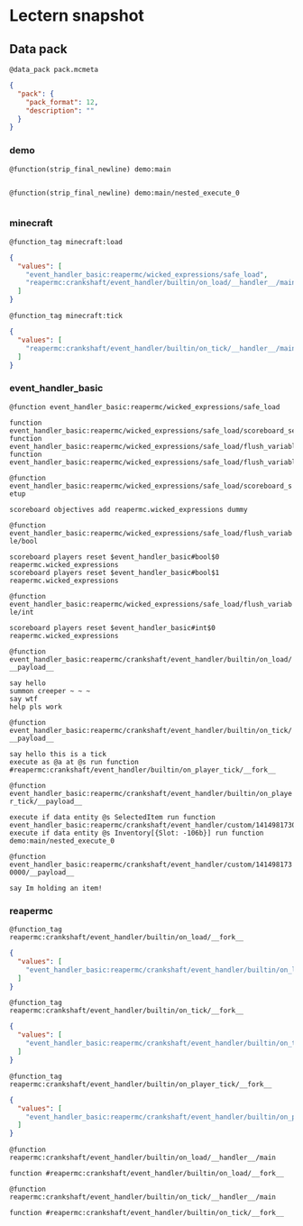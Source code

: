 # Lectern snapshot

## Data pack

`@data_pack pack.mcmeta`

```json
{
  "pack": {
    "pack_format": 12,
    "description": ""
  }
}
```

### demo

`@function(strip_final_newline) demo:main`

```mcfunction

```

`@function(strip_final_newline) demo:main/nested_execute_0`

```mcfunction

```

### minecraft

`@function_tag minecraft:load`

```json
{
  "values": [
    "event_handler_basic:reapermc/wicked_expressions/safe_load",
    "reapermc:crankshaft/event_handler/builtin/on_load/__handler__/main"
  ]
}
```

`@function_tag minecraft:tick`

```json
{
  "values": [
    "reapermc:crankshaft/event_handler/builtin/on_tick/__handler__/main"
  ]
}
```

### event_handler_basic

`@function event_handler_basic:reapermc/wicked_expressions/safe_load`

```mcfunction
function event_handler_basic:reapermc/wicked_expressions/safe_load/scoreboard_setup
function event_handler_basic:reapermc/wicked_expressions/safe_load/flush_variable/bool
function event_handler_basic:reapermc/wicked_expressions/safe_load/flush_variable/int
```

`@function event_handler_basic:reapermc/wicked_expressions/safe_load/scoreboard_setup`

```mcfunction
scoreboard objectives add reapermc.wicked_expressions dummy
```

`@function event_handler_basic:reapermc/wicked_expressions/safe_load/flush_variable/bool`

```mcfunction
scoreboard players reset $event_handler_basic#bool$0 reapermc.wicked_expressions
scoreboard players reset $event_handler_basic#bool$1 reapermc.wicked_expressions
```

`@function event_handler_basic:reapermc/wicked_expressions/safe_load/flush_variable/int`

```mcfunction
scoreboard players reset $event_handler_basic#int$0 reapermc.wicked_expressions
```

`@function event_handler_basic:reapermc/crankshaft/event_handler/builtin/on_load/__payload__`

```mcfunction
say hello
summon creeper ~ ~ ~
say wtf
help pls work
```

`@function event_handler_basic:reapermc/crankshaft/event_handler/builtin/on_tick/__payload__`

```mcfunction
say hello this is a tick
execute as @a at @s run function #reapermc:crankshaft/event_handler/builtin/on_player_tick/__fork__
```

`@function event_handler_basic:reapermc/crankshaft/event_handler/builtin/on_player_tick/__payload__`

```mcfunction
execute if data entity @s SelectedItem run function event_handler_basic:reapermc/crankshaft/event_handler/custom/1414981730000/__payload__
execute if data entity @s Inventory[{Slot: -106b}] run function demo:main/nested_execute_0
```

`@function event_handler_basic:reapermc/crankshaft/event_handler/custom/1414981730000/__payload__`

```mcfunction
say Im holding an item!
```

### reapermc

`@function_tag reapermc:crankshaft/event_handler/builtin/on_load/__fork__`

```json
{
  "values": [
    "event_handler_basic:reapermc/crankshaft/event_handler/builtin/on_load/__payload__"
  ]
}
```

`@function_tag reapermc:crankshaft/event_handler/builtin/on_tick/__fork__`

```json
{
  "values": [
    "event_handler_basic:reapermc/crankshaft/event_handler/builtin/on_tick/__payload__"
  ]
}
```

`@function_tag reapermc:crankshaft/event_handler/builtin/on_player_tick/__fork__`

```json
{
  "values": [
    "event_handler_basic:reapermc/crankshaft/event_handler/builtin/on_player_tick/__payload__"
  ]
}
```

`@function reapermc:crankshaft/event_handler/builtin/on_load/__handler__/main`

```mcfunction
function #reapermc:crankshaft/event_handler/builtin/on_load/__fork__
```

`@function reapermc:crankshaft/event_handler/builtin/on_tick/__handler__/main`

```mcfunction
function #reapermc:crankshaft/event_handler/builtin/on_tick/__fork__
```
